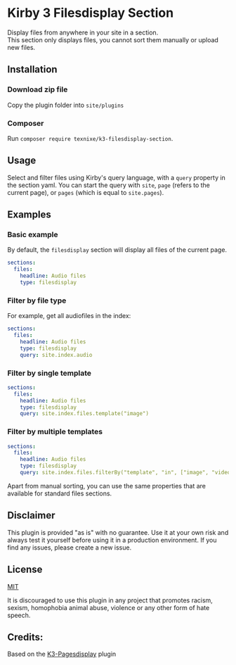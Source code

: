 # Kirby 3 Filesdisplay Section

Display files from anywhere in your site in a section.   
This section only displays files, you cannot sort them manually or upload new files.

## Installation

### Download zip file

Copy the plugin folder into `site/plugins`

### Composer
Run `composer require texnixe/k3-filesdisplay-section`.

## Usage

Select and filter files using Kirby's query language, with a `query` property in the section yaml. 
You can start the query with `site`, `page` (refers to the current page), or `pages` (which is equal to `site.pages`).

## Examples

### Basic example

By default, the `filesdisplay` section will display all files of the current page.

```yaml
sections:
  files:
    headline: Audio files
    type: filesdisplay
```

### Filter by file type

For example, get all audiofiles in the index:

```yaml
sections:
  files:
    headline: Audio files
    type: filesdisplay
    query: site.index.audio
```

### Filter by single template

```yaml
sections:
  files:
    headline: Audio files
    type: filesdisplay
    query: site.index.files.template("image")
```

### Filter by multiple templates

```yaml
sections:
  files:
    headline: Audio files
    type: filesdisplay
    query: site.index.files.filterBy("template", "in", ["image", "video"])
```

Apart from manual sorting, you can use the same properties that are available for standard files sections.

## Disclaimer

This plugin is provided "as is" with no guarantee. Use it at your own risk and always test it yourself before using it in a production environment. If you find any issues, please create a new issue.

## License

[MIT](https://opensource.org/licenses/MIT)


It is discouraged to use this plugin in any project that promotes racism, sexism, homophobia animal abuse, violence or any other form of hate speech.

## Credits:

Based on the [K3-Pagesdisplay](https://github.com/rasteiner/k3-pagesdisplay-section) plugin
